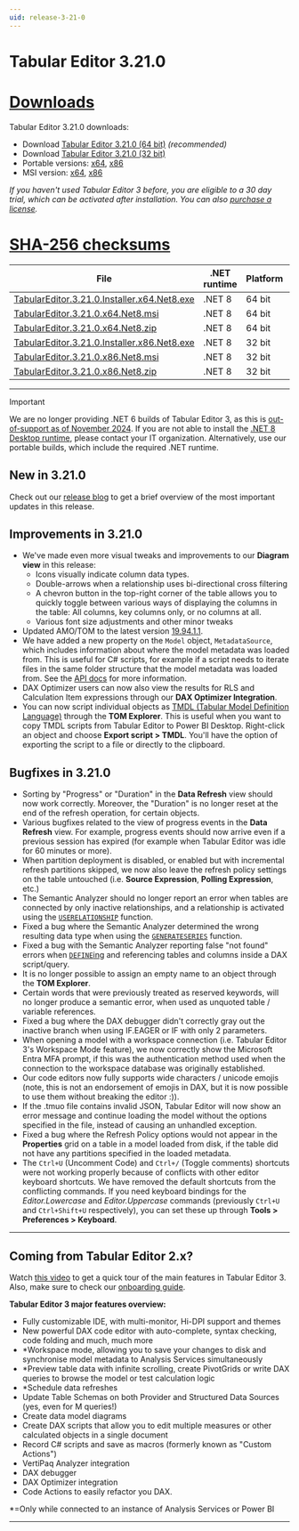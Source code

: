 ```yaml
---
uid: release-3-21-0
---
```


# Tabular Editor 3.21.0

# [**Downloads**](#tab/downloads)

Tabular Editor 3.21.0 downloads:

- Download [Tabular Editor 3.21.0 (64 bit)](https://cdn.tabulareditor.com/files/TabularEditor.3.21.0.Installer.x64.Net8.exe) _(recommended)_
- Download [Tabular Editor 3.21.0 (32 bit)](https://cdn.tabulareditor.com/files/TabularEditor.3.21.0.Installer.x86.Net8.exe)
- Portable versions: [x64](https://cdn.tabulareditor.com/files/TabularEditor.3.21.0.x64.Net8.zip), [x86](https://cdn.tabulareditor.com/files/TabularEditor.3.21.0.x86.Net8.zip)
- MSI version: [x64](https://cdn.tabulareditor.com/files/TabularEditor.3.21.0.x64.Net8.msi), [x86](https://cdn.tabulareditor.com/files/TabularEditor.3.21.0.x86.Net8.msi)

_If you haven't used Tabular Editor 3 before, you are eligible to a 30 day trial, which can be activated after installation. You can also [purchase a license](https://tabulareditor.com/licensing)._

# [**SHA-256 checksums**](#tab/checksums)

| File                                                                                                                                                                                                                                           | .NET runtime | Platform | SHA-256                                                            |
| ---------------------------------------------------------------------------------------------------------------------------------------------------------------------------------------------------------------------------------------------- | ---------------------------- | -------- | ------------------------------------------------------------------ |
| [TabularEditor.3.21.0.Installer.x64.Net8.exe](https://cdn.tabulareditor.com/files/TabularEditor.3.21.0.Installer.x64.Net8.exe) | .NET 8       | 64 bit   | `A3F944C0945B3FD3AD0595A05D1BCAFAF6BBB8DCFB48F40002C799F91415764E` |
| [TabularEditor.3.21.0.x64.Net8.msi](https://cdn.tabulareditor.com/files/TabularEditor.3.21.0.x64.Net8.msi)                                     | .NET 8       | 64 bit   | `251510EB41FDEA73CB21C7637FD9CD2F74691B416894B318A5BDAEE96595BEAD` |
| [TabularEditor.3.21.0.x64.Net8.zip](https://cdn.tabulareditor.com/files/TabularEditor.3.21.0.x64.Net8.zip)                                     | .NET 8       | 64 bit   | `385A8F00F76A1621B063DA1B3AEA2FA726F308E1A2E829D8FF27FC743B0A57E1` |
| [TabularEditor.3.21.0.Installer.x86.Net8.exe](https://cdn.tabulareditor.com/files/TabularEditor.3.21.0.Installer.x86.Net8.exe) | .NET 8       | 32 bit   | `CF4BAA7B9E74E9EE19BE41DA195DBD260F4922081F44FCC7CC66AD12A702FBD5` |
| [TabularEditor.3.21.0.x86.Net8.msi](https://cdn.tabulareditor.com/files/TabularEditor.3.21.0.x86.Net8.msi)                                     | .NET 8       | 32 bit   | `81425B72EA2E1CB5E2A8101ECC7F0F2B259E4FD90482CAD7B0F9DCAB3F5CE298` |
| [TabularEditor.3.21.0.x86.Net8.zip](https://cdn.tabulareditor.com/files/TabularEditor.3.21.0.x86.Net8.zip)                                     | .NET 8       | 32 bit   | `99BE7DA061A0C47A1D5BA1169D9DDAA521CDB974F135004478334BDD0E469D0B` |

***

> [!IMPORTANT]
> We are no longer providing .NET 6 builds of Tabular Editor 3, as this is [out-of-support as of November 2024](https://dotnet.microsoft.com/en-us/platform/support/policy/dotnet-core). If you are not able to install the [.NET 8 Desktop runtime](https://dotnet.microsoft.com/en-us/download/dotnet/8.0/runtime), please contact your IT organization. Alternatively, use our portable builds, which include the required .NET runtime.

## New in 3.21.0

Check out our [release blog](https://tabulareditor.com/blog/tabular-editor-3-april-2025-release) to get a brief overview of the most important updates in this release.

## Improvements in 3.21.0

- We've made even more visual tweaks and improvements to our **Diagram view** in this release:
  - Icons visually indicate column data types.
  - Double-arrows when a relationship uses bi-directional cross filtering
  - A chevron button in the top-right corner of the table allows you to quickly toggle between various ways of displaying the columns in the table: All columns, key columns only, or no columns at all.
  - Various font size adjustments and other minor tweaks
- Updated AMO/TOM to the latest version [19.94.1.1](https://www.nuget.org/packages/Microsoft.AnalysisServices/19.94.1.1).
- We have added a new property on the `Model` object, `MetadataSource`, which includes information about where the model metadata was loaded from. This is useful for C# scripts, for example if a script needs to iterate files in the same folder structure that the model metadata was loaded from. See the [API docs](https://docs.tabulareditor.com/api/TabularEditor.TOMWrapper.Model.html#TabularEditor_TOMWrapper_Model_MetadataSource) for more information.
- DAX Optimizer users can now also view the results for RLS and Calculation Item expressions through our **DAX Optimizer Integration**.
- You can now script individual objects as [TMDL (Tabular Model Definition Language)](https://learn.microsoft.com/en-us/analysis-services/tmdl/tmdl-overview?view=asallproducts-allversions) through the **TOM Explorer**. This is useful when you want to copy TMDL scripts from Tabular Editor to Power BI Desktop. Right-click an object and choose **Export script > TMDL**. You'll have the option of exporting the script to a file or directly to the clipboard.

## Bugfixes in 3.21.0

- Sorting by "Progress" or "Duration" in the **Data Refresh** view should now work correctly. Moreover, the "Duration" is no longer reset at the end of the refresh operation, for certain objects.
- Various bugfixes related to the view of progress events in the **Data Refresh** view. For example, progress events should now arrive even if a previous session has expired (for example when Tabular Editor was idle for 60 minutes or more).
- When partition deployment is disabled, or enabled but with incremental refresh partitions skipped, we now also leave the refresh policy settings on the table untouched (i.e. **Source Expression**, **Polling Expression**, etc.)
- The Semantic Analyzer should no longer report an error when tables are connected by only inactive relationships, and a relationship is activated using the [`USERELATIONSHIP`](https://dax.guide/userelationship/) function.
- Fixed a bug where the Semantic Analyzer determined the wrong resulting data type when using the [`GENERATESERIES`](https://dax.guide/generateseries/) function.
- Fixed a bug with the Semantic Analyzer reporting false "not found" errors when [`DEFINE`ing](https://dax.guide/DEFINE) and referencing tables and columns inside a DAX script/query.
- It is no longer possible to assign an empty name to an object through the **TOM Explorer**.
- Certain words that were previously treated as reserved keywords, will no longer produce a semantic error, when used as unquoted table / variable references.
- Fixed a bug where the DAX debugger didn't correctly gray out the inactive branch when using IF.EAGER or IF with only 2 parameters.
- When opening a model with a workspace connection (i.e. Tabular Editor 3's Workspace Mode feature), we now correctly show the Microsoft Entra MFA prompt, if this was the authentication method used when the connection to the workspace database was originally established.
- Our code editors now fully supports wide characters / unicode emojis (note, this is not an endorsement of emojis in DAX, but it is now possible to use them without breaking the editor :)).
- If the .tmuo file contains invalid JSON, Tabular Editor will now show an error message and continue loading the model without the options specified in the file, instead of causing an unhandled exception.
- Fixed a bug where the Refresh Policy options would not appear in the **Properties** grid on a table in a model loaded from disk, if the table did not have any partitions specified in the loaded metadata.
- The `Ctrl+U` (Uncomment Code) and `Ctrl+/` (Toggle comments) shortcuts were not working properly because of conflicts with other editor keyboard shortcuts. We have removed the default shortcuts from the conflicting commands. If you need keyboard bindings for the _Editor.Lowercase_ and _Editor.Uppercase_ commands (previously `Ctrl+U` and `Ctrl+Shift+U` respectively), you can set these up through **Tools > Preferences > Keyboard**.

---

## Coming from Tabular Editor 2.x?

Watch [this video](https://youtu.be/O4ATwdzCvWc) to get a quick tour of the main features in Tabular Editor 3. Also, make sure to check our [onboarding guide](https://docs.tabulareditor.com/onboarding/index.html).

**Tabular Editor 3 major features overview:**

- Fully customizable IDE, with multi-monitor, Hi-DPI support and themes
- New powerful DAX code editor with auto-complete, syntax checking, code folding and much, much more
- \*Workspace mode, allowing you to save your changes to disk and synchronise model metadata to Analysis Services simultaneously
- \*Preview table data with infinite scrolling, create PivotGrids or write DAX queries to browse the model or test calculation logic
- \*Schedule data refreshes
- Update Table Schemas on both Provider and Structured Data Sources (yes, even for M queries!)
- Create data model diagrams
- Create DAX scripts that allow you to edit multiple measures or other calculated objects in a single document
- Record C# scripts and save as macros (formerly known as "Custom Actions")
- VertiPaq Analyzer integration
- DAX debugger
- DAX Optimizer integration
- Code Actions to easily refactor you DAX.

\*=Only while connected to an instance of Analysis Services or Power BI

---
